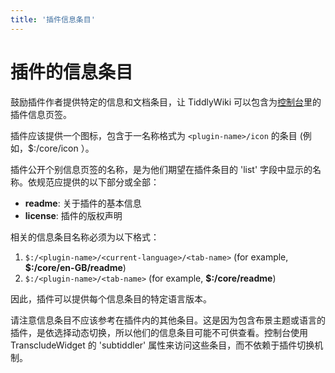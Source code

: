 ```yaml
---
title: '插件信息条目'
---
```


# 插件的信息条目

鼓励插件作者提供特定的信息和文档条目，让 TiddlyWiki 可以包含为[控制台]($:/ControlPanel)里的插件信息页签。

插件应该提供一个图标，包含于一名称格式为 `<plugin-name>/icon` 的条目 (例如，$:/core/icon ）。

插件公开个别信息页签的名称，是为他们期望在插件条目的 'list' 字段中显示的名称。依规范应提供的以下部分或全部：

* **readme**: 关于插件的基本信息
* **license**: 插件的版权声明

相关的信息条目名称必须为以下格式：

1. `$:/<plugin-name>/<current-language>/<tab-name>` (for example, **$:/core/en-GB/readme**)
1. `$:/<plugin-name>/<tab-name>` (for example, **$:/core/readme**)

因此，插件可以提供每个信息条目的特定语言版本。

请注意信息条目不应该参考在插件内的其他条目。这是因为包含布景主题或语言的插件，是依选择动态切换，所以他们的信息条目可能不可供查看。控制台使用 TranscludeWidget 的 'subtiddler' 属性来访问这些条目，而不依赖于插件切换机制。
